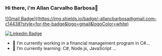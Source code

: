 ### Hi there, i'm Allan Carvalho Barbosa👋



[![Gmail Badge]((https://img.shields.io/badge/-allancbarbosa@gmail.com-c14438?style=for-the-badge&logo=gmail&logoColor=white)](mailto:allancbarbosa@gmail.com)

[![Linkedin Badge](https://img.shields.io/badge/-LinkedIn-blue?style=for-the-badge&logo=linkedin&logoColor=white)](https://www.linkedin.com/in/allan-carvalho-barbosa-023191126/)

- 🔭 I’m currently working in a financial management program in C#...
- 🌱 I’m currently learning: C#, Node.js, JavaScript ...


<!--
**Allcb/Allcb** is a ✨ _special_ ✨ repository because its `README.md` (this file) appears on your GitHub profile.

Here are some ideas to get you started:

- 🔭 I’m currently working on ...
- 🌱 I’m currently learning ...
- 👯 I’m looking to collaborate on ...
- 🤔 I’m looking for help with ...
- 💬 Ask me about ...
- 📫 How to reach me: ...
- 😄 Pronouns: ...
- ⚡ Fun fact: ...
-->
